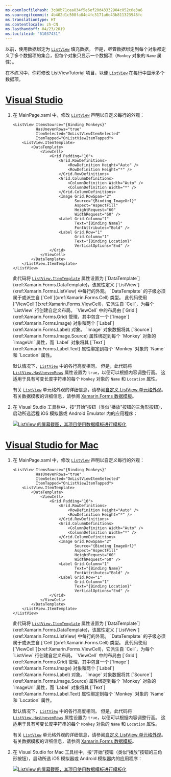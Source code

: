 ```yaml
---
ms.openlocfilehash: 3c88b71cea834f5e6ef20d43332904c052c6e3a6
ms.sourcegitcommit: 4b402d1c508fa84e4fc3171a6e43b811323948fc
ms.translationtype: HT
ms.contentlocale: zh-CN
ms.lasthandoff: 04/23/2019
ms.locfileid: "61037431"
---
```

以前，使用数据绑定为 [`ListView`](xref:Xamarin.Forms.ListView) 填充数据。 但是，尽管数据绑定到每个对象都定义了多个数据项的集合，但每个对象只显示一个数据项（`Monkey` 对象的 `Name` 属性）。

在本练习中，你将修改 ListViewTutorial 项目，以便 [`ListView`](xref:Xamarin.Forms.ListView) 在每行中显示多个数据项。

# <a name="visual-studiotabvswin"></a>[Visual Studio](#tab/vswin)

1. 在 MainPage.xaml 中，修改 [`ListView`](xref:Xamarin.Forms.Image) 声明以自定义每行的外观：

    ```xaml
    <ListView ItemsSource="{Binding Monkeys}"
              HasUnevenRows="true"
              ItemSelected="OnListViewItemSelected"
              ItemTapped="OnListViewItemTapped">
        <ListView.ItemTemplate>
            <DataTemplate>
                <ViewCell>
                    <Grid Padding="10">
                        <Grid.RowDefinitions>
                            <RowDefinition Height="Auto" />
                            <RowDefinition Height="*" />
                        </Grid.RowDefinitions>
                        <Grid.ColumnDefinitions>
                            <ColumnDefinition Width="Auto" />
                            <ColumnDefinition Width="*" />
                        </Grid.ColumnDefinitions>
                        <Image Grid.RowSpan="2"
                               Source="{Binding ImageUrl}"
                               Aspect="AspectFill"
                               HeightRequest="60"
                               WidthRequest="60" />
                        <Label Grid.Column="1"
                               Text="{Binding Name}"
                               FontAttributes="Bold" />
                        <Label Grid.Row="1"
                               Grid.Column="1"
                               Text="{Binding Location}"
                               VerticalOptions="End" />
                    </Grid>
                </ViewCell>
            </DataTemplate>
        </ListView.ItemTemplate>
    </ListView>
    ```

    此代码将 [`ListView.ItemTemplate`](xref:Xamarin.Forms.ItemsView`1.ItemTemplate) 属性设置为 [`DataTemplate`](xref:Xamarin.Forms.DataTemplate)，该属性定义 [`ListView`](xref:Xamarin.Forms.ListView) 中每行的外观。 `DataTemplate` 的子级必须属于或派生自 [`Cell`](xref:Xamarin.Forms.Cell) 类型。 此代码使用 [`ViewCell`](xref:Xamarin.Forms.ViewCell)，它派生自 `Cell`，为每个 `ListView` 行创建自定义布局。 `ViewCell` 中的布局由 [`Grid`](xref:Xamarin.Forms.Grid) 管理，其中包含一个 [`Image`](xref:Xamarin.Forms.Image) 对象和两个 [`Label`](xref:Xamarin.Forms.Label) 对象。 `Image` 对象数据将其 [`Source`](xref:Xamarin.Forms.Image.Source) 属性绑定到每个 `Monkey` 对象的 `ImageUrl` 属性，而 `Label` 对象将其 [`Text`](xref:Xamarin.Forms.Label.Text) 属性绑定到每个 `Monkey` 对象的 `Name` 和 `Location` 属性。

    默认情况下，[`ListView`](xref:Xamarin.Forms.ListView) 中的各行高度相同。 但是，此代码将 [`ListView.HasUnevenRows`](xref:Xamarin.Forms.ListView.HasUnevenRows) 属性设置为 `true`，以便可以根据内容调整行高。 这适用于具有可变长度字符串的每个 `Monkey` 对象的 `Name` 和 `Location` 属性。

    有关 [`ListView`](xref:Xamarin.Forms.ListView) 单元格外观的详细信息，请参阅[自定义 ListView 单元格外观](~/xamarin-forms/user-interface/listview/customizing-cell-appearance.md)。 有关数据模板的详细信息，请参阅 [Xamarin.Forms 数据模板](~/xamarin-forms/app-fundamentals/templates/data-templates/index.md)。

1. 在 Visual Studio 工具栏中，按“开始”按钮（类似“播放”按钮的三角形按钮），启动所选远程 iOS 模拟器或 Android Emulator 内的应用程序：

    [![ListView 的屏幕截图，其项目使用数据模板进行模板化](../images/customize-cell-appearance.png "显示模板化数据的 ListView")](../images/customize-cell-appearance-large.png#lightbox "ListView displaying templated data")

# <a name="visual-studio-for-mactabvsmac"></a>[Visual Studio for Mac](#tab/vsmac)

1. 在 MainPage.xaml 中，修改 [`ListView`](xref:Xamarin.Forms.Image) 声明以自定义每行的外观：

    ```xaml
    <ListView ItemsSource="{Binding Monkeys}"
              HasUnevenRows="true"
              ItemSelected="OnListViewItemSelected"
              ItemTapped="OnListViewItemTapped">
        <ListView.ItemTemplate>
            <DataTemplate>
                <ViewCell>
                    <Grid Padding="10">
                        <Grid.RowDefinitions>
                            <RowDefinition Height="Auto" />
                            <RowDefinition Height="*" />
                        </Grid.RowDefinitions>
                        <Grid.ColumnDefinitions>
                            <ColumnDefinition Width="Auto" />
                            <ColumnDefinition Width="*" />
                        </Grid.ColumnDefinitions>
                        <Image Grid.RowSpan="2"
                               Source="{Binding ImageUrl}"
                               Aspect="AspectFill"
                               HeightRequest="60"
                               WidthRequest="60" />
                        <Label Grid.Column="1"
                               Text="{Binding Name}"
                               FontAttributes="Bold" />
                        <Label Grid.Row="1"
                               Grid.Column="1"
                               Text="{Binding Location}"
                               VerticalOptions="End" />
                    </Grid>
                </ViewCell>
            </DataTemplate>
        </ListView.ItemTemplate>
    </ListView>
    ```

    此代码将 [`ListView.ItemTemplate`](xref:Xamarin.Forms.ItemsView`1.ItemTemplate) 属性设置为 [`DataTemplate`](xref:Xamarin.Forms.DataTemplate)，该属性定义 [`ListView`](xref:Xamarin.Forms.ListView) 中每行的外观。 `DataTemplate` 的子级必须属于或派生自 [`Cell`](xref:Xamarin.Forms.Cell) 类型。 此代码使用 [`ViewCell`](xref:Xamarin.Forms.ViewCell)，它派生自 `Cell`，为每个 `ListView` 行创建自定义布局。 `ViewCell` 中的布局由 [`Grid`](xref:Xamarin.Forms.Grid) 管理，其中包含一个 [`Image`](xref:Xamarin.Forms.Image) 对象和两个 [`Label`](xref:Xamarin.Forms.Label) 对象。 `Image` 对象数据将其 [`Source`](xref:Xamarin.Forms.Image.Source) 属性绑定到每个 `Monkey` 对象的 `ImageUrl` 属性，而 `Label` 对象将其 [`Text`](xref:Xamarin.Forms.Label.Text) 属性绑定到每个 `Monkey` 对象的 `Name` 和 `Location` 属性。

    默认情况下，[`ListView`](xref:Xamarin.Forms.ListView) 中的各行高度相同。 但是，此代码将 [`ListView.HasUnevenRows`](xref:Xamarin.Forms.ListView.HasUnevenRows) 属性设置为 `true`，以便可以根据内容调整行高。 这适用于具有可变长度字符串的每个 `Monkey` 对象的 `Name` 和 `Location` 属性。

    有关 [`ListView`](xref:Xamarin.Forms.ListView) 单元格外观的详细信息，请参阅[自定义 ListView 单元格外观](~/xamarin-forms/user-interface/listview/customizing-cell-appearance.md)。 有关数据模板的详细信息，请参阅 [Xamarin.Forms 数据模板](~/xamarin-forms/app-fundamentals/templates/data-templates/index.md)。

1. 在 Visual Studio for Mac 工具栏中，按“开始”按钮（类似“播放”按钮的三角形按钮），启动所选 iOS 模拟器或 Android 模拟器内的应用程序：

    [![ListView 的屏幕截图，其项目使用数据模板进行模板化](../images/customize-cell-appearance.png "显示模板化数据的 ListView")](../images/customize-cell-appearance-large.png#lightbox "ListView displaying templated data")
